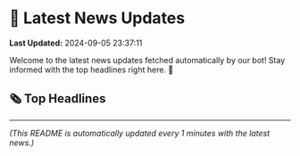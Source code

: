 # 📰 Latest News Updates
**Last Updated:** 2024-09-05 23:37:11

Welcome to the latest news updates fetched automatically by our bot! Stay informed with the top headlines right here. 🚀

## 🗞️ Top Headlines

---
*(This README is automatically updated every 1 minutes with the latest news.)*
